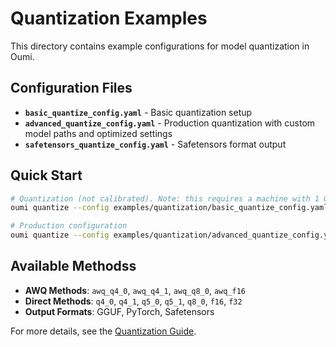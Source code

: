 # Quantization Examples

This directory contains example configurations for model quantization in Oumi.

## Configuration Files

- **`basic_quantize_config.yaml`** - Basic quantization setup
- **`advanced_quantize_config.yaml`** - Production quantization with custom model paths and optimized settings
- **`safetensors_quantize_config.yaml`** - Safetensors format output

## Quick Start

```bash
# Quantization (not calibrated). Note: this requires a machine with 1 GPU
oumi quantize --config examples/quantization/basic_quantize_config.yaml

# Production configuration
oumi quantize --config examples/quantization/advanced_quantize_config.yaml
```

## Available Methodss

- **AWQ Methods**: `awq_q4_0`, `awq_q4_1`, `awq_q8_0`, `awq_f16`
- **Direct Methods**: `q4_0`, `q4_1`, `q5_0`, `q5_1`, `q8_0`, `f16`, `f32`
- **Output Formats**: GGUF, PyTorch, Safetensors

For more details, see the [Quantization Guide](../../docs/quantization_guide.md).
